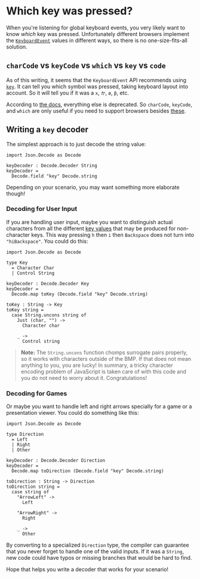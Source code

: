 # Which key was pressed?

When you're listening for global keyboard events, you very likely want to know _which_ key was pressed. Unfortunately different browsers implement the [`KeyboardEvent`][ke] values in different ways, so there is no one-size-fits-all solution.

[ke]: https://developer.mozilla.org/en-US/docs/Web/API/KeyboardEvent

## `charCode` vs `keyCode` vs `which` vs `key` vs `code`

As of this writing, it seems that the `KeyboardEvent` API recommends using [`key`][key]. It can tell you which symbol was pressed, taking keyboard layout into account. So it will tell you if it was a `x`, `か`, `ø`, `β`, etc.

[key]: https://developer.mozilla.org/en-US/docs/Web/API/KeyboardEvent/key

According to [the docs][ke], everything else is deprecated. So `charCode`, `keyCode`, and `which` are only useful if you need to support browsers besides [these](http://caniuse.com/#feat=keyboardevent-key).

## Writing a `key` decoder

The simplest approach is to just decode the string value:

```gren
import Json.Decode as Decode

keyDecoder : Decode.Decoder String
keyDecoder =
  Decode.field "key" Decode.string
```

Depending on your scenario, you may want something more elaborate though!

### Decoding for User Input

If you are handling user input, maybe you want to distinguish actual characters from all the different [key values](https://developer.mozilla.org/en-US/docs/Web/API/KeyboardEvent/key/Key_Values) that may be produced for non-character keys. This way pressing `h` then `i` then `Backspace` does not turn into `"hiBackspace"`. You could do this:

```gren
import Json.Decode as Decode

type Key
  = Character Char
  | Control String

keyDecoder : Decode.Decoder Key
keyDecoder =
  Decode.map toKey (Decode.field "key" Decode.string)

toKey : String -> Key
toKey string =
  case String.uncons string of
    Just (char, "") ->
      Character char

    _ ->
      Control string
```

> **Note:** The `String.uncons` function chomps surrogate pairs properly, so it works with characters outside of the BMP. If that does not mean anything to you, you are lucky! In summary, a tricky character encoding problem of JavaScript is taken care of with this code and you do not need to worry about it. Congratulations!

### Decoding for Games

Or maybe you want to handle left and right arrows specially for a game or a presentation viewer. You could do something like this:

```gren
import Json.Decode as Decode

type Direction
  = Left
  | Right
  | Other

keyDecoder : Decode.Decoder Direction
keyDecoder =
  Decode.map toDirection (Decode.field "key" Decode.string)

toDirection : String -> Direction
toDirection string =
  case string of
    "ArrowLeft" ->
      Left

    "ArrowRight" ->
      Right

    _ ->
      Other
```

By converting to a specialized `Direction` type, the compiler can guarantee that you never forget to handle one of the valid inputs. If it was a `String`, new code could have typos or missing branches that would be hard to find.

Hope that helps you write a decoder that works for your scenario!
